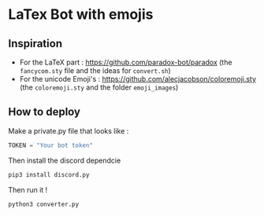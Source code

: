 # LaTex Bot with emojis

## Inspiration
* For the LaTeX part : https://github.com/paradox-bot/paradox (the `fancycom.sty` file and the ideas for `convert.sh`)
* For the unicode Emoji's : https://github.com/alecjacobson/coloremoji.sty (the `coloremoji.sty` and the folder `emoji_images`)

## How to deploy

Make a private.py file that looks like :

```py
TOKEN = "Your bot token"
```

Then install the discord dependcie

```bash
pip3 install discord.py
```

Then run it !

```py
python3 converter.py
```